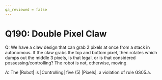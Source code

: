 ```yaml
---
qa_reviewed = false
---
```


# Q190: Double Pixel Claw

Q: We have a claw design that can grab 2 pixels at once from a stack in autonomous. If the claw grabs the top and bottom pixel, then rotates which dumps out the middle 3 pixels, is that legal, or is that considered possessing/controlling? The robot is not, otherwise, moving.

A: The |Robot| is |Controlling| five (5) |Pixels|, a violation of rule GS05.a.
